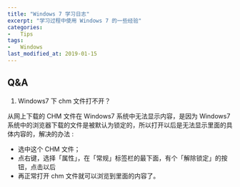 ```yaml
---
title: "Windows 7 学习日志"
excerpt: "学习过程中使用 Windows 7 的一些经验"
categories:
-   Tips
tags:
-   Windows
last_modified_at: 2019-01-15
---
```


## Q&A

1.  Windows7 下 chm 文件打不开？

从网上下载的 CHM 文件在 Windows7 系统中无法显示内容，是因为 Windows7 系统中的浏览器下载的文件是被默认为锁定的，所以打开以后是无法显示里面的具体内容的，解决的办法 :

-   选中这个 CHM 文件；
-   点右键，选择「属性」，在「常规」标签栏的最下面，有个「解除锁定」的按钮，点击以后
-   再正常打开 chm 文件就可以浏览到里面的内容了。
